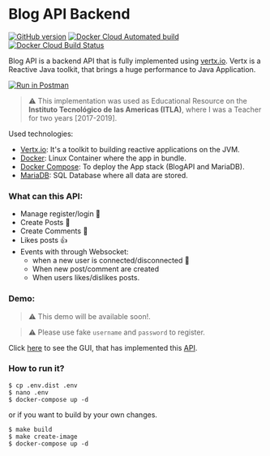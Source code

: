# Blog API Backend

[![GitHub version](https://badge.fury.io/gh/hectorvent%2Fblog-api.svg)](https://badge.fury.io/gh/hectorvent%2Fblog-api)
[![Docker Cloud Automated build](https://img.shields.io/docker/cloud/automated/hectorvent/blogapi?style=flat-square)](https://hub.docker.com/r/hectorvent/blogapi)
[![Docker Cloud Build Status](https://img.shields.io/docker/cloud/build/hectorvent/blogapi?style=flat-square)](https://hub.docker.com/r/hectorvent/blogapi/builds)

Blog API is a backend API that is fully implemented using [vertx.io](https://vertx.io/). Vertx is a Reactive Java toolkit, that brings a huge performance to Java Application.

[![Run in Postman](https://run.pstmn.io/button.svg)](https://app.getpostman.com/run-collection/68226ed67f948f926225)

> :warning: This implementation was used as Educational Resource on the **Instituto Tecnológico de las Americas (ITLA)**, where I was a Teacher for two years [2017-2019].

Used technologies:
- [Vertx.io](https://vertx.io/): It's a toolkit to building reactive applications on the JVM.
- [Docker](https://www.docker.com/): Linux Container where the app in bundle.
- [Docker Compose](https://github.com/docker/compose): To deploy the App stack (BlogAPI and MariaDB).
- [MariaDB](https://mariadb.org/): SQL Database where all data are stored.

### What can this API:

* Manage register/login :key:
* Create Posts :newspaper:
* Create Comments :mega:
* Likes posts :+1:
* Events with through Websocket:
  * when a new user is connected/disconnected :electric_plug:
  * When new post/comment are created 
  * When users likes/dislikes posts.

### Demo:

> :warning: This demo will be available soon!.

> :warning: Please use fake `username` and `password` to register.

Click [here](https://blogapi-gui.hectorvent.com) to see the GUI, that has implemented this [API](https://blogapi.hectorvent.com).

### How to run it?

```
$ cp .env.dist .env
$ nano .env
$ docker-compose up -d
```
or if you want to build by your own changes.

```shell
$ make build
$ make create-image
$ docker-compose up -d
```


